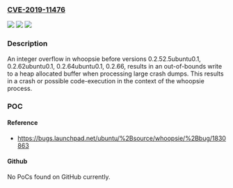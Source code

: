 ### [CVE-2019-11476](https://cve.mitre.org/cgi-bin/cvename.cgi?name=CVE-2019-11476)
![](https://img.shields.io/static/v1?label=Product&message=Whoopsie&color=blue)
![](https://img.shields.io/static/v1?label=Version&message=n%2Fa&color=blue)
![](https://img.shields.io/static/v1?label=Vulnerability&message=CWE-190%20Integer%20Overflow%20or%20Wraparound&color=brighgreen)

### Description

An integer overflow in whoopsie before versions 0.2.52.5ubuntu0.1, 0.2.62ubuntu0.1, 0.2.64ubuntu0.1, 0.2.66, results in an out-of-bounds write to a heap allocated buffer when processing large crash dumps. This results in a crash or possible code-execution in the context of the whoopsie process.

### POC

#### Reference
- https://bugs.launchpad.net/ubuntu/%2Bsource/whoopsie/%2Bbug/1830863

#### Github
No PoCs found on GitHub currently.

